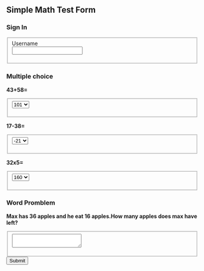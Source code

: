 <!DOCTYPE html>
<html lang="en-us">
    <head>
        <h2>Simple Math Test Form</h2>
        <h3> Sign In</h3>
        <meta charset="UTF-8">
        <meta name="viewport" content="width = device-width, initial-scale=1.0">
        <meta name="author" content="Kira Zamora">
        <meta name="keywords" content="simple math test form, math test, simple math, math test">
        <meta name="desciption" content=" addition, multiplcation, and subtraction math test">
    </head>
</html>
<body>
    <fieldset>
      <form>
         Username</br>
         <input type="text">
      </br>
      </form>
    </fieldset>
</body>
<h3>Multiple choice</h3>
<p>
    <b>43+58=</b>
</p>
<fieldset>
    <form>
        <select>
            <option  selected>101</option>
            <option>105</option>
            <option>100</option>
        </select>
    </form>
</fieldset>
<p>
    <b>17-38=</b>
</p>
<fieldset>
    <form>
        <select>
            <option>21</option>
            <option selected>-21</option>
            <option>27</option>
        </select>
    </form>
</fieldset>
<p>
    <b>32x5=</b>
</p>
<fieldset>
    <form>
        <select>
            <option selected>160</option>
            <option>175</option>
            <option>165</option>
        </select>
    </form>
</fieldset>
<!--end of mulipule choice-->
<h3>Word Promblem</h3>
<p>
    <b>Max has 36 apples and he eat 16 apples.How many apples does max have left? </b>
</p>
<fieldset>
    <form>
        <textarea rows="2" cols="20">
        </textarea>
    </form>
</fieldset>
<!-- Submit Button -->
<button type="submit">Submit</button>
</form>

<!-- End of Math Test -->
